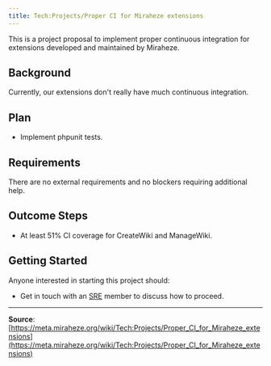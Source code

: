 ```yaml
---
title: Tech:Projects/Proper CI for Miraheze extensions
---
```


This is a project proposal to implement proper continuous integration for extensions developed and maintained by Miraheze.

## Background 

Currently, our extensions don't really have much continuous integration.

## Plan 

* Implement phpunit tests.

## Requirements 

There are no external requirements and no blockers requiring additional help.

## Outcome Steps 

* At least 51% CI coverage for CreateWiki and ManageWiki.

## Getting Started 

Anyone interested in starting this project should:
* Get in touch with an [SRE](https://meta.miraheze.org/wiki/Tech:Organisation#Team:_MediaWiki,_Site_Reliability_Engineering) member to discuss how to proceed.

----
**Source**: [https://meta.miraheze.org/wiki/Tech:Projects/Proper_CI_for_Miraheze_extensions](https://meta.miraheze.org/wiki/Tech:Projects/Proper_CI_for_Miraheze_extensions)